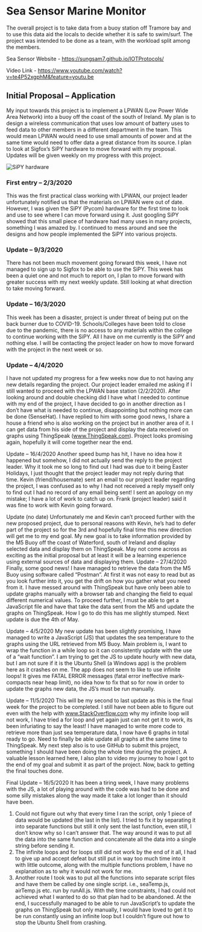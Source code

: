 # Sea Sensor Marine Monitor

The overall project is to take data from a buoy station off Tramore bay and to use this data aid the locals to decide whether it is safe to swim/surf. The project was intended to be done as a team, with the workload split among the members. 

Sea Sensor Website - https://sungsam7.github.io/IOTProtocols/

Video Link - https://www.youtube.com/watch?v=te4P52xgphM&feature=youtu.be

## Initial Proposal – Application

My input towards this project is to implement a LPWAN (Low Power Wide Area Network) into a buoy off the coast of the south of Ireland. My plan is to design a wireless communication that uses low amount of battery uses to feed data to other members in a different department in the team. This would mean LPWAN would need to use small amounts of power and at the same time would need to offer data a great distance from its source. I plan to look at Sigfox’s SiPY hardware to move forward with my proposal. Updates will be given weekly on my progress with this project.

![SiPY hardware](https://user-images.githubusercontent.com/47003202/82155608-1555f200-986e-11ea-819e-8725f7318e46.jpg)

### First entry – 2/3/2020

This was the first practical class working with LPWAN, our project leader unfortunately notified us that the materials on LPWAN were out of date. However, I was given the SiPY (Pycom) hardware for the first time to look and use to see where I can move forward using it. Just googling SiPY showed that this small piece of hardware had many uses in many projects, something I was amazed by. I continued to mess around and see the designs and how people implemented the SiPY into various projects.




### Update – 9/3/2020

There has not been much movement going forward this week, I have not managed to sign up to Sigfox to be able to use the SiPY. This week has been a quiet one and not much to report on, I plan to move forward with greater success with my next weekly update. Still looking at what direction to take moving forward. 

### Update – 16/3/2020
This week has been a disaster, project is under threat of being put on the back burner due to COVID-19. Schools/Colleges have been told to close due to the pandemic, there is no access to any materials within the college to continue working with the SiPY. All I have on me currently is the SiPY and nothing else. I will be contacting the project leader on how to move forward with the project in the next week or so. 

### Update – 4/4/2020
I have not updated my progress for a few weeks now due to not having any new details regarding the project. Our project leader emailed me asking if I still wanted to proceed with the LPWAN base station (2/2/2020). After looking around and double checking did I have what I needed to continue with my end of the project, I have decided to go in another direction as I don’t have what is needed to continue, disappointing but nothing more can be done (SenseHat). I have replied to him with some good news, I share a house a friend who is also working on the project but in another area of it.  I can get data from his side of the project and display the data received on graphs using ThingSpeak (www.ThingSpeak.com). Project looks promising again, hopefully it will come together near the end. 

Update – 16/4/2020
Another speed bump has hit, I have no idea how it happened but somehow, I did not actually send the reply to the project leader. Why it took me so long to find out I had was due to it being Easter Holidays, I just thought that the project leader may not reply during that time. Kevin (friend/housemate) sent an email to our project leader regarding the project, I was confused as to why I had not received a reply myself only to find out I had no record of any email being sent! I sent an apology on my mistake; I have a lot of work to catch up on. Frank (project leader) said it was fine to work with Kevin going forward. 

Update (no date) 
Unfortunately me and Kevin can’t proceed further with the new proposed project, due to personal reasons with Kevin, he’s had to defer part of the project so for the 3rd and hopefully final time this new direction will get me to my end goal. My new goal is to take information provided by the M5 Buoy off the coast of Waterford, south of Ireland and display selected data and display them on ThingSpeak. May not come across as exciting as the initial proposal but at least it will be a learning experience using external sources of data and displaying them.
Update – 27/4/2020
Finally, some good news! I have managed to retrieve the data from the M5 Buoy using software called “Postman”. At first it was not easy to read but as you look further into it, you get the drift on how you gather what you need from it. I have messed around with ThingSpeak but have only been able to update graphs manually with a browser tab and changing the field to equal different numerical values. To proceed further, I must be able to get a JavaScript file and have that take the data sent from the M5 and update the graphs on ThingSpeak. How I go to do this has me slightly stumped. Next update is due the 4th of May. 

Update – 4/5/2020
My new update has been slightly promising, I have managed to write a JavaScript (JS) that updates the sea temperature to the graphs using the URL retrieved from M5 Buoy. Main problem is, I want to wrap the function in a while loop so it can consistently update with the use of a “wait function”. I am trying to get the JS to update hourly with new data, but I am not sure if it is the Ubuntu Shell (a Windows app) is the problem here as it crashes on me. The app does not seem to like to use infinite loops! It gives me FATAL ERROR messages (fatal error ineffective mark-compacts near heap limit), no idea how to fix that so for now in order to update the graphs new data, the JS’s must be run manually. 

 

Update – 11/5/2020
This will be my second to last update as this is the final week for the project to be completed. I still have not been able to figure out even with the help with www.StackOverflow.com why my infinite loop will not work, I have tried a for loop and yet again just can not get it to work, its been infuriating to say the least! I have managed to write more code to retrieve more than just sea temperature data, I now have 6 graphs in total ready to go. Need to finally be able update all graphs at the same time to ThingSpeak. My next step also is to use GitHub to submit this project, something I should have been doing the whole time during the project. A valuable lesson learned here, I also plan to video my journey to how I got to the end of my goal and submit it as part of the project. Now, back to getting the final touches done. 

Final Update – 16/5/2020
It has been a tiring week, I have many problems with the JS, a lot of playing around with the code was had to be done and some silly mistakes along the way made it take a lot longer than it should have been. 
1.	Could not figure out why that every time I ran the script, only 1 piece of data would be updated (the last in the list). I tried to fix it by separating it into separate functions but still it only sent the last function, even still, I don’t know why so I can’t answer that. The way around it was to put all the data into the same function and concatenate all the data into a single string before sending it.
2.	The infinite loops and for loops still did not work by the end of it all, I had to give up and accept defeat but still put in way too much time into it with little outcome, along with the multiple functions problem, I have no explanation as to why it would not work for me. 
3.	Another route I took was to put all the functions into separate script files and have them be called by one single script. i.e., seaTemp.js, airTemp.js etc. run by runAll.js. With the time constraints, I had could not achieved what I wanted to do so that plan had to be abandoned.
At the end, I successfully managed to be able to run JavaScript’s to update the graphs on ThingSpeak but only manually, I would have loved to get it to be run constantly using an infinite loop but I couldn’t figure out how to stop the Ubuntu Shell from crashing. 


